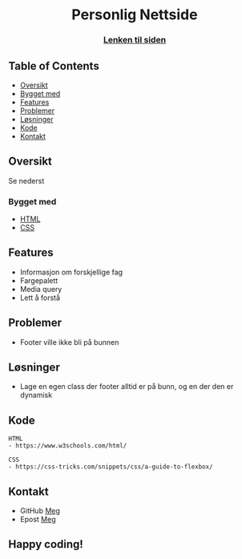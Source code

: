 <h1 align="center">Personlig Nettside</h1> 
<div align="center"> 
    <h3> 
        <a href="rettlaks.github.io/Personlig_Nettside/"> Lenken til siden 
        </a> 
    </h3> 
</div> 
<!-- TABLE OF CONTENTS -->

## Table of Contents

- [Oversikt](#oversikt)
- [Bygget med](#bygget-med)
- [Features](#features)
- [Problemer](#problemer)
- [Løsninger](#løsninger)
- [Kode](#kode)
- [Kontakt](#Kontakt)

<!-- OVERVIEW -->
## Oversikt
Se nederst

### Bygget med
- [HTML](https://www.w3schools.com/html/)
- [CSS](https://www.w3schools.com/css/default.asp)


## Features
- Informasjon om forskjellige fag
- Fargepalett
- Media query
- Lett å forstå


## Problemer 
- Footer ville ikke bli på bunnen

## Løsninger
- Lage en egen class der footer alltid er på bunn, og en der den er dynamisk

## Kode

```
HTML 
- https://www.w3schools.com/html/

CSS 
- https://css-tricks.com/snippets/css/a-guide-to-flexbox/

```

## Kontakt
- GitHub [Meg](https://github.com/RettLaks)
- Epost [Meg](mailto:simenhei@afk.no)


## Happy coding!

